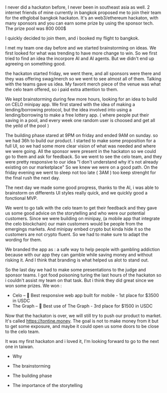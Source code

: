 I never did a hackaton before, I never been in southeast asia as well. 2 internet friends of mine currently in bangkok proposed me to join their team for the ethglobal bangkok hackaton. It's an web3/ethereum hackaton, with many sponsors and you can earn some prize by using the sponsor tech. The prize pool was 800 000$  

I quickly decided to join them, and i booked my flight to bangkok. 

I met my team one day before and we started brainstorming on ideas. We first looked for what was trending to have more change to win. So we first tried to find an idea the incorpore AI and AI agents.
But we didn't end up agreeing on something good. 

the hackaton started friday, we went there, and all sponsors were there and they was offering swag/merch so we went to see almost all of them. 
Talking with the teams gave us idea. 
My favorit merch piece of the venue was what the celo team offered, so i paid extra attention to them.

We kept brainstorming during few more hours, looking for an idea to build on CELO minipay app. We first stared with the idea of making a lending/borrowing protocol, but the idea involved into using a lending/borrowing to make a free lottery app. ( where people put their saving in a pool, and every week one random user is choosed and get all the yeild of the pool )


The building phase stared at 9PM on friday and ended 9AM on sunday. so we had 36h to build our product. 
I started to make some proposition for a full UI, so we had some more clear vision of what was needed and where we were going. 
All the sponsor were present in the hackaton so we could go to them and ask for feedback. So we went to see the celo team, and they were pretty responsive to our idea "I don't understand why it's not already existing on our marketplace" So we knew we were on a good path. 
On the friday evening we went to sleep not too late ( 3AM ) too keep strenght for the final rush the next day. 

The next day we made some good progress, thanks to the AI, i was able to brainstorm on differents UI styles really quick, and we quickly good a fonctional MVP. 

We went to go talk with the celo team to get their feedback and they gave us some good advice on the storytelling and who were our potential customers. Since we were building on minipay, (a mobile app that integrate the celo blockchain) our main customers would be people from the emergings markets. And minipay embed crypto but kinda hide it so the customers are not crypto fluent. So we had to make sure to adapt the wording for them. 

We branded the app as : a safe way to help people with gambling addiction because with our app they can gamble while saving money and without risking it. And I think that branding is what helped us alot to stand out. 


So the last day we had to make some presentations to the judge and sponsor teams. I got food poisoning turing the last hours of the hackaton so i couldn't assist my team on that task. But i think they did great since we won some prizes. 
We won : 
- Celo – 📱 Best responsive web app built for mobile - 1st place for $3500 in USDC
- The Graph – 🔮 Best use of The Graph - 3rd place for $1500 in USDC

Now that the hackaton is over, we will still try to push our product to market. It's called https://tontine.money. The goal is not to make money from it but to get some exposure, and maybe it could open us some doors to be close to the celo team. 

It was my first hackaton and i loved it, I'm looking forward to go to the next one in taiwan.  


- Why 

- The brainstorming 

- The building phase 

- The importance of the storytelling 

